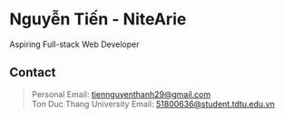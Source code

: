 # Nguyễn Tiến - NiteArie

Aspiring Full-stack Web Developer

## Contact
> Personal Email: tiennguyenthanh29@gmail.com \
> Ton Duc Thang University Email: 51800636@student.tdtu.edu.vn

<!--
**NiteArie/NiteArie** is a ✨ _special_ ✨ repository because its `README.md` (this file) appears on your GitHub profile.

Here are some ideas to get you started:

- 🔭 I’m currently working on ...
- 🌱 I’m currently learning ...
- 👯 I’m looking to collaborate on ...
- 🤔 I’m looking for help with ...
- 💬 Ask me about ...
- 📫 How to reach me: ...
- 😄 Pronouns: ...
- ⚡ Fun fact: ...
-->
